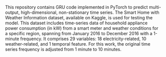 This repository contains GRU code implemented in PyTorch to predict multi-output, high-dimensional, non-stationary time series. The Smart Home with Weather Information dataset, available on Kaggle, is used for testing the model. This dataset includes time-series data of household appliance power consumption (in kW) from a smart meter and weather conditions for a specific region, spanning from January 2016 to December 2016 with a 1-minute frequency. It comprises 29 variables: 18 electricity-related, 10 weather-related, and 1 temporal feature. For this work, the original time series frequency is adjusted from 1 minute to 10 minutes.
